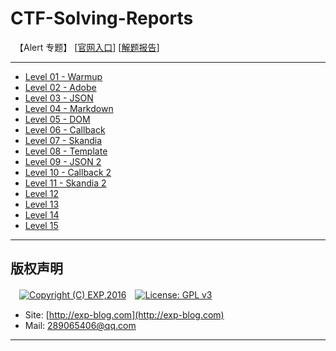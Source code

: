 # CTF-Solving-Reports
　【Alert 专题】 [[官网入口](https://alf.nu/alert1)] [[解题报告](http://exp-blog.com/2019/05/29/pid-3863/)]

------

- [Level 01 - Warmup](https://github.com/lyy289065406/CTF-Solving-Reports/tree/master/alert/Level%2001%20-%20Warmup)
- [Level 02 - Adobe](https://github.com/lyy289065406/CTF-Solving-Reports/tree/master/alert/Level%2002%20-%20Adobe)
- [Level 03 - JSON](https://github.com/lyy289065406/CTF-Solving-Reports/tree/master/alert/Level%2003%20-%20JSON)
- [Level 04 - Markdown](#)
- [Level 05 - DOM](#)
- [Level 06 - Callback](#)
- [Level 07 - Skandia](https://github.com/lyy289065406/CTF-Solving-Reports/tree/master/alert/Level%2007%20-%20Skandia)
- [Level 08 - Template](#)
- [Level 09 - JSON 2](https://github.com/lyy289065406/CTF-Solving-Reports/tree/master/alert/Level%2009%20-%20JSON%202)
- [Level 10 - Callback 2](#)
- [Level 11 - Skandia 2](#)
- [Level 12](#)
- [Level 13](#)
- [Level 14](#)
- [Level 15](#)

------

## 版权声明

　[![Copyright (C) EXP,2016](https://img.shields.io/badge/Copyright%20(C)-EXP%202016-blue.svg)](http://exp-blog.com)　[![License: GPL v3](https://img.shields.io/badge/License-GPL%20v3-blue.svg)](https://www.gnu.org/licenses/gpl-3.0)
  

- Site: [http://exp-blog.com](http://exp-blog.com) 
- Mail: <a href="mailto:289065406@qq.com?subject=[EXP's Github]%20Your%20Question%20（请写下您的疑问）&amp;body=What%20can%20I%20help%20you?%20（需要我提供什么帮助吗？）">289065406@qq.com</a>


------
